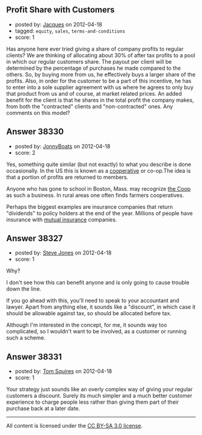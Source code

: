 ## Profit Share with Customers

- posted by: [Jacques](https://stackexchange.com/users/-1/17562-jacques) on 2012-04-18
- tagged: `equity`, `sales`, `terms-and-conditions`
- score: 1

Has anyone here ever tried giving a share of company profits to regular clients? We are thinking of allocating about 30% of after tax profits to a pool in which our regular customers share. The payout per client will be determined by the percentage of purchases he made compared to the others. So, by buying more from us, he effectively buys a larger share of the profits. Also, in order for the customer to be a part of this incentive, he has to enter into a sole supplier agreement with us where he agrees to only buy that product from us and of course, at market related prices. An added benefit for the client is that he shares in the total profit the company makes, from both the "contracted" clients and "non-contracted" ones. Any comments on this model?


## Answer 38330

- posted by: [JonnyBoats](https://stackexchange.com/users/-1/3100-jonnyboats) on 2012-04-18
- score: 2

<p>Yes, something quite similar (but not exactly) to what you describe is done occasionally. In the US this is known as a <a href="http://en.wikipedia.org/wiki/Cooperative" rel="nofollow">cooperative</a> or co-op.The idea is that a portion of profits are returned to members.</p>

<p>Anyone who has gone to school in Boston, Mass. may recognize <a href="http://store.thecoop.com/" rel="nofollow">the Coop</a> as such a business. In rural areas one often finds farmers cooperatives. </p>

<p>Perhaps the biggest examples are insurance companies that return "dividends" to policy holders at the end of the year. Millions of people have insurance with <a href="http://en.wikipedia.org/wiki/Mutual_insurance" rel="nofollow">mutual insurance</a> companies.</p>



## Answer 38327

- posted by: [Steve Jones](https://stackexchange.com/users/-1/12985-steve-jones) on 2012-04-18
- score: 1

Why?

I don't see how this can benefit anyone and is only going to cause trouble down the line.

If you go ahead with this, you'll need to speak to your accountant and lawyer. Apart from anything else, it sounds like a "discount", in which case it should be allowable against tax, so should be allocated before tax.

Although I'm interested in the concept, for me, it sounds way too complicated, so I wouldn't want to be involved, as a customer or running such a scheme.


## Answer 38331

- posted by: [Tom Squires](https://stackexchange.com/users/-1/11392-tom-squires) on 2012-04-18
- score: 1

Your strategy just sounds like an overly complex way of giving your regular customers a discount. Surely its much simpler and a much better customer experience to charge people less rather than giving them part of their purchase back at a later date.



---

All content is licensed under the [CC BY-SA 3.0 license](https://creativecommons.org/licenses/by-sa/3.0/).
